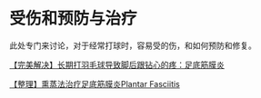 # 受伤和预防与治疗

此处专门来讨论，对于经常打球时，容易受的伤，和如何预防和修复。

[【完美解决】长期打羽毛球导致脚后跟钻心的疼：足底筋膜炎](https://www.crifan.com/long_time_play_badminton_pelma_heel_very_hurt_plantar_fasciitis/)

[【整理】熏蒸法治疗足底筋膜炎Plantar Fasciitis](https://www.crifan.com/fumigation_method_cure_pelma_heel_plantar_fasciitis/)
